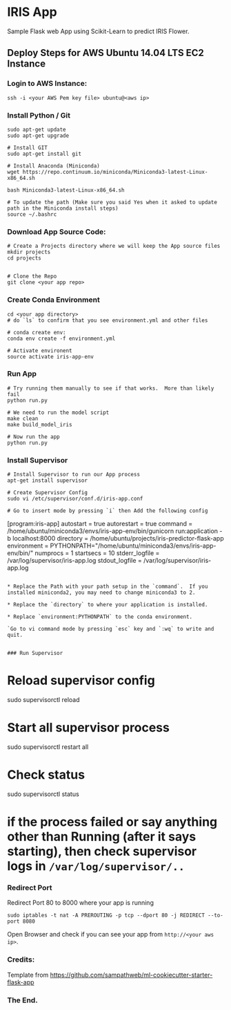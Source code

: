# IRIS App

Sample Flask web App using Scikit-Learn to predict IRIS Flower.


## Deploy Steps for AWS Ubuntu 14.04 LTS EC2 Instance

### Login to AWS Instance:

`ssh -i <your AWS Pem key file> ubuntu@<aws ip>`


### Install Python / Git

```
sudo apt-get update
sudo apt-get upgrade

# Install GIT
sudo apt-get install git

# Install Anaconda (Miniconda)
wget https://repo.continuum.io/miniconda/Miniconda3-latest-Linux-x86_64.sh

bash Miniconda3-latest-Linux-x86_64.sh

# To update the path (Make sure you said Yes when it asked to update path in the Miniconda install steps)
source ~/.bashrc
```

### Download App Source Code:
```
# Create a Projects directory where we will keep the App source files
mkdir projects
cd projects


# Clone the Repo
git clone <your app repo>
```

### Create Conda Environment

```
cd <your app directory>
# do `ls` to confirm that you see environment.yml and other files

# conda create env: 
conda env create -f environment.yml

# Activate environent
source activate iris-app-env
```

### Run App

```
# Try running them manually to see if that works.  More than likely fail
python run.py

# We need to run the model script
make clean
make build_model_iris

# Now run the app
python run.py
```

### Install Supervisor

```
# Install Supervisor to run our App process
apt-get install supervisor

# Create Supervisor Config
sudo vi /etc/supervisor/conf.d/iris-app.conf

# Go to insert mode by pressing `i` then Add the following config

```
[program:iris-app]
autostart = true
autorestart = true
command = /home/ubuntu/miniconda3/envs/iris-app-env/bin/gunicorn run:application -b localhost:8000
directory = /home/ubuntu/projects/iris-predictor-flask-app
environment = PYTHONPATH="/home/ubuntu/miniconda3/envs/iris-app-env/bin/"
numprocs = 1
startsecs = 10
stderr_logfile = /var/log/supervisor/iris-app.log
stdout_logfile = /var/log/supervisor/iris-app.log

```

* Replace the Path with your path setup in the `command`.  If you installed miniconda2, you may need to change miniconda3 to 2.

* Replace the `directory` to where your application is installed.

* Replace `environment:PYTHONPATH` to the conda environment.

`Go to vi command mode by pressing `esc` key and `:wq` to write and quit.


### Run Supervisor

```
# Reload supervisor config
sudo supervisorctl reload

# Start all supervisor process
sudo supervisorctl restart all

# Check status
sudo supervisorctl status

# if the process failed or say anything other than Running (after it says starting), then check supervisor logs in `/var/log/supervisor/..`



### Redirect Port

Redirect Port 80 to 8000 where your app is running

```
sudo iptables -t nat -A PREROUTING -p tcp --dport 80 -j REDIRECT --to-port 8080
```

Open Browser and check if you can see your app from `http://<your aws ip>`.


### Credits:

Template from https://github.com/sampathweb/ml-cookiecutter-starter-flask-app


### The End.